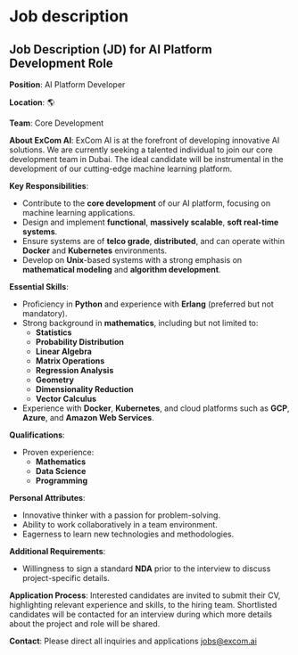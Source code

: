 # Job description

## **Job Description (JD) for AI Platform Development Role**

**Position**: AI Platform Developer

**Location**: 🌎

**Team**: Core Development

**About ExCom AI**:
ExCom AI is at the forefront of developing innovative AI solutions. We are currently seeking a talented individual to join our core development team in Dubai. The ideal candidate will be instrumental in the development of our cutting-edge machine learning platform.

**Key Responsibilities**:

- Contribute to the **core development** of our AI platform, focusing on machine learning applications.
- Design and implement **functional**, **massively scalable**, **soft real-time systems**.
- Ensure systems are of **telco grade**, **distributed**, and can operate within **Docker** and **Kubernetes** environments.
- Develop on **Unix**-based systems with a strong emphasis on **mathematical modeling** and **algorithm development**.

**Essential Skills**:

- Proficiency in **Python** and experience with **Erlang** (preferred but not mandatory).
- Strong background in **mathematics**, including but not limited to:
  - **Statistics**
  - **Probability Distribution**
  - **Linear Algebra**
  - **Matrix Operations**
  - **Regression Analysis**
  - **Geometry**
  - **Dimensionality Reduction**
  - **Vector Calculus**
- Experience with **Docker**, **Kubernetes**, and cloud platforms such as **GCP**, **Azure**, and **Amazon Web Services**.

**Qualifications**:

- Proven experience:
  - **Mathematics**
  - **Data Science**
  - **Programming**

**Personal Attributes**:

- Innovative thinker with a passion for problem-solving.
- Ability to work collaboratively in a team environment.
- Eagerness to learn new technologies and methodologies.

**Additional Requirements**:

- Willingness to sign a standard **NDA** prior to the interview to discuss project-specific details.

**Application Process**:
Interested candidates are invited to submit their CV, highlighting relevant experience and skills, to the hiring team. Shortlisted candidates will be contacted for an interview during which more details about the project and role will be shared.

**Contact**:
Please direct all inquiries and applications jobs@excom.ai
